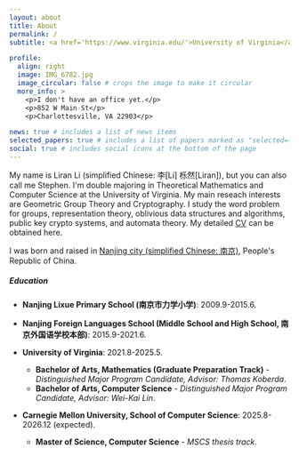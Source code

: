 ```yaml
---
layout: about
title: About
permalink: /
subtitle: <a href='https://www.virginia.edu/'>University of Virginia</a>. <a href='mailto:LLRSC30@gmail.com'>LLRSC30@gmail.com</a> / <a href='mailto:liranl@andrew.cmu.edu'>liranl@andrew.cmu.edu</a> / <a href='mailto:zqj6pe@virginia.edu'>zqj6pe@virginia.edu</a>

profile:
  align: right
  image: IMG_6782.jpg
  image_circular: false # crops the image to make it circular
  more_info: >
    <p>I don't have an office yet.</p>
    <p>852 W Main St</p>
    <p>Charlottesville, VA 22903</p>

news: true # includes a list of news items
selected_papers: true # includes a list of papers marked as "selected={true}"
social: true # includes social icons at the bottom of the page
---
```

My name is Liran Li (simplified Chinese: 李[Li] 栎然[Liran]), but you can also call me Stephen. I'm double majoring in Theoretical Mathematics and Computer Science at the University of Virginia. My main reseach interests are Geometric Group Theory and Cryptography. I study the word problem for groups, representation theory, oblivious data structures and algorithms, public key crypto systems, and automata theory. My detailed [CV](https://drive.google.com/file/d/1RyMfAfjlp0ejJw_iH07K3B1MDyU9auYE/view?usp=sharing) can be obtained here.

I was born and raised in [Nanjing city (simplified Chinese: 南京)](https://en.wikipedia.org/wiki/Nanjing), People's Republic of China. 

##### Education

- **Nanjing Lixue Primary School (南京市力学小学)**: 2009.9-2015.6.


- **Nanjing Foreign Languages School (Middle School and High School, 南京外国语学校本部)**: 2015.9-2021.6.


- **University of Virginia**: 2021.8-2025.5.
  - **Bachelor of Arts, Mathematics (Graduate Preparation Track)** - *Distinguished Major Program Candidate, Advisor: Thomas Koberda*.
  - **Bachelor of Arts, Computer Science** - *Distinguished Major Program Candidate, Advisor: Wei-Kai Lin*.


- **Carnegie Mellon University, School of Computer Science**: 2025.8-2026.12 (expected).
  - **Master of Science, Computer Science** - *MSCS thesis track*.